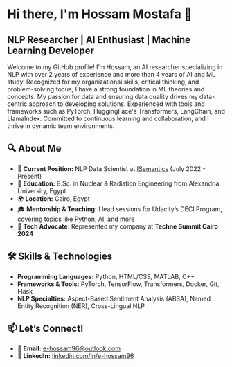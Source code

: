 # Hi there, I'm Hossam Mostafa 👋

## NLP Researcher | AI Enthusiast | Machine Learning Developer

Welcome to my GitHub profile! I’m Hossam, an AI researcher specializing in NLP with over 2 years of experience and more than 4 years of AI and ML study. Recognized for my organizational skills, critical thinking, and problem-solving focus, I have a strong foundation in ML theories and concepts. My passion for data and ensuring data quality drives my data-centric approach to developing solutions. Experienced with tools and frameworks such as PyTorch, HuggingFace's Transformers, LangChain, and LlamaIndex. Committed to continuous learning and collaboration, and I thrive in dynamic team environments.

## 🔍 **About Me**

- 🏢 **Current Position:** NLP Data Scientist at [ISemantics](https://www.isemantics.ai) (July 2022 - Present)
- 🧠 **Education:** B.Sc. in Nuclear & Radiation Engineering from Alexandria University, Egypt
- 🌍 **Location:** Cairo, Egypt
- 🎓 **Mentorship & Teaching:** I lead sessions for Udacity’s DECI Program, covering topics like Python, AI, and more
- 🎤 **Tech Advocate:** Represented my company at **Techne Summit Cairo 2024**

## 🛠 **Skills & Technologies**

- **Programming Languages:** Python, HTML/CSS, MATLAB, C++
- **Frameworks & Tools:** PyTorch, TensorFlow, Transformers, Docker, Git, Flask
- **NLP Specialties:** Aspect-Based Sentiment Analysis (ABSA), Named Entity Recognition (NER), Cross-Lingual NLP

## 📫 **Let’s Connect!**

- 📧 **Email:** [e-hossam96@outlook.com](mailto:e-hossam96@outlook.com)
- 💼 **LinkedIn:** [linkedin.com/in/e-hossam96](https://www.linkedin.com/in/e-hossam96)
